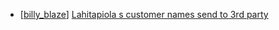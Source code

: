 * [[billy_blaze](https://hackerone.com/billy_blaze)] [Lahitapiola s customer names send to 3rd party](https://hackerone.com/reports/177523)
